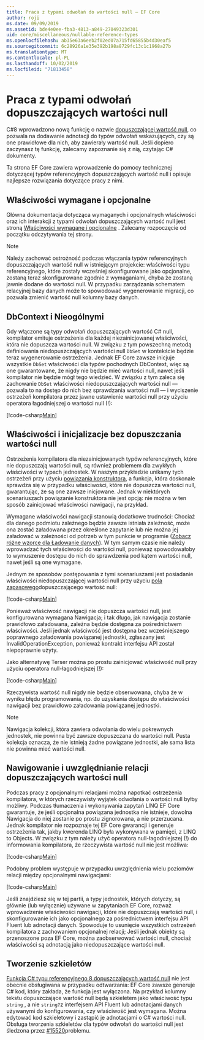 ```yaml
---
title: Praca z typami odwołań do wartości null — EF Core
author: roji
ms.date: 09/09/2019
ms.assetid: bde4e0ee-fba3-4813-a849-27049323d301
uid: core/miscellaneous/nullable-reference-types
ms.openlocfilehash: ab35e63a6eeb2f02ed07a715fd65855b4d30eaf5
ms.sourcegitcommit: 6c28926a1e35e392b198a8729fc13c1c1968a27b
ms.translationtype: MT
ms.contentlocale: pl-PL
ms.lasthandoff: 10/02/2019
ms.locfileid: "71813458"
---
```

# <a name="working-with-nullable-reference-types"></a>Praca z typami odwołań dopuszczających wartości null

C#8 wprowadzono nową funkcję o nazwie [dopuszczającej wartość null](/dotnet/csharp/tutorials/nullable-reference-types), co pozwala na dodawanie adnotacji do typów odwołań wskazujących, czy są one prawidłowe dla nich, aby zawierały wartość null. Jeśli dopiero zaczynasz tę funkcję, zalecamy zapoznanie się z nią, czytając C# dokumenty.

Ta strona EF Core zawiera wprowadzenie do pomocy technicznej dotyczącej typów referencyjnych dopuszczających wartość null i opisuje najlepsze rozwiązania dotyczące pracy z nimi.

## <a name="required-and-optional-properties"></a>Właściwości wymagane i opcjonalne

Główna dokumentacja dotycząca wymaganych i opcjonalnych właściwości oraz ich interakcji z typami odwołań dopuszczających wartość null jest stroną [Właściwości wymagane i opcjonalne](xref:core/modeling/required-optional) . Zalecamy rozpoczęcie od początku odczytywania tej strony.

> [!NOTE]
> Należy zachować ostrożność podczas włączania typów referencyjnych dopuszczających wartość null w istniejącym projekcie: właściwości typu referencyjnego, które zostały wcześniej skonfigurowane jako opcjonalne, zostaną teraz skonfigurowane zgodnie z wymaganiami, chyba że zostaną jawnie dodane do wartości null. W przypadku zarządzania schematem relacyjnej bazy danych może to spowodować wygenerowanie migracji, co pozwala zmienić wartość null kolumny bazy danych.

## <a name="dbcontext-and-dbset"></a>DbContext i Nieogólnymi

Gdy włączone są typy odwołań dopuszczających wartość C# null, kompilator emituje ostrzeżenia dla każdej niezainicjowanej właściwości, która nie dopuszcza wartości null. W związku z tym powszechną metodą definiowania niedopuszczających wartości null `DbSet` w kontekście będzie teraz wygenerowanie ostrzeżenia. Jednak EF Core zawsze inicjuje wszystkie `DbSet` właściwości dla typów pochodnych DbContext, więc są one gwarantowane, że nigdy nie będzie mieć wartości null, nawet jeśli kompilator nie będzie mógł tego wiedzieć. W związku z tym zaleca się zachowanie `DbSet` właściwości niedopuszczających wartości null — pozwala to na dostęp do nich bez sprawdzania wartości null — i wyciszenie ostrzeżeń kompilatora przez jawne ustawienie wartości null przy użyciu operatora łagodniejszej o wartości null (!):

[!code-csharp[Main](../../../samples/core/Miscellaneous/NullableReferenceTypes/NullableReferenceTypesContext.cs?name=Context&highlight=3-4)]

## <a name="non-nullable-properties-and-initialization"></a>Właściwości i inicjalizacje bez dopuszczania wartości null

Ostrzeżenia kompilatora dla niezainicjowanych typów referencyjnych, które nie dopuszczają wartości null, są również problemem dla zwykłych właściwości w typach jednostek. W naszym przykładzie unikamy tych ostrzeżeń przy użyciu [powiązania konstruktora](xref:core/modeling/constructors), a funkcja, która doskonale sprawdza się w przypadku właściwości, które nie dopuszcza wartości null, gwarantując, że są one zawsze inicjowane. Jednak w niektórych scenariuszach powiązanie konstruktora nie jest opcją: nie można w ten sposób zainicjować właściwości nawigacji, na przykład.

Wymagane właściwości nawigacji stanowią dodatkowe trudności: Chociaż dla danego podmiotu zależnego będzie zawsze istniała zależność, może ona zostać załadowana przez określone zapytanie lub nie można jej załadować w zależności od potrzeb w tym punkcie w programie ([Zobacz różne wzorce dla Ładowanie danych](xref:core/querying/related-data)). W tym samym czasie nie należy wprowadzać tych właściwości do wartości null, ponieważ spowodowałoby to wymuszenie dostępu do nich do sprawdzenia pod kątem wartości null, nawet jeśli są one wymagane.

Jednym ze sposobów postępowania z tymi scenariuszami jest posiadanie właściwości niedopuszczającej wartości null przy użyciu [pola zapasowego](xref:core/modeling/backing-field)dopuszczającego wartość null:

[!code-csharp[Main](../../../samples/core/Miscellaneous/NullableReferenceTypes/Order.cs?range=12-17)]

Ponieważ właściwość nawigacji nie dopuszcza wartości null, jest konfigurowana wymagana Nawigacja; i tak długo, jak nawigacja zostanie prawidłowo załadowana, zależna będzie dostępna za pośrednictwem właściwości. Jeśli jednak właściwość jest dostępna bez wcześniejszego poprawnego załadowania powiązanej jednostki, zgłaszany jest InvalidOperationException, ponieważ kontrakt interfejsu API został niepoprawnie użyty.

Jako alternatywę Terser można po prostu zainicjować właściwość null przy użyciu operatora null-łagodniejszej (!):

[!code-csharp[Main](../../../samples/core/Miscellaneous/NullableReferenceTypes/Order.cs?range=19)]

Rzeczywista wartość null nigdy nie będzie obserwowana, chyba że w wyniku błędu programowania, np. do uzyskania dostępu do właściwości nawigacji bez prawidłowo załadowania powiązanej jednostki.

> [!NOTE]
> Nawigacja kolekcji, która zawiera odwołania do wielu pokrewnych jednostek, nie powinna być zawsze dopuszczana do wartości null. Pusta kolekcja oznacza, że nie istnieją żadne powiązane jednostki, ale sama lista nie powinna mieć wartości null.

## <a name="navigating-and-including-nullable-relationships"></a>Nawigowanie i uwzględnianie relacji dopuszczających wartości null

Podczas pracy z opcjonalnymi relacjami można napotkać ostrzeżenia kompilatora, w których rzeczywisty wyjątek odwołania o wartości null byłby możliwy. Podczas tłumaczenia i wykonywania zapytań LINQ EF Core gwarantuje, że jeśli opcjonalna powiązana jednostka nie istnieje, dowolna Nawigacja do niej zostanie po prostu zignorowana, a nie przerzucana. Jednak kompilator nie rozpoznaje tej EF Core gwarancji i generuje ostrzeżenia tak, jakby kwerenda LINQ była wykonywana w pamięci, z LINQ to Objects. W związku z tym należy użyć operatora null-łagodniejszej (!) do informowania kompilatora, że rzeczywista wartość null nie jest możliwa:

[!code-csharp[Main](../../../samples/core/Miscellaneous/NullableReferenceTypes/Program.cs?range=46)]

Podobny problem występuje w przypadku uwzględnienia wielu poziomów relacji między opcjonalnymi nawigacjami:

[!code-csharp[Main](../../../samples/core/Miscellaneous/NullableReferenceTypes/Program.cs?range=36-39&highlight=2)]

Jeśli znajdziesz się w tej partii, a typy jednostek, których dotyczy, są głównie (lub wyłącznie) używane w zapytaniach EF Core, rozważ wprowadzenie właściwości nawigacji, które nie dopuszczają wartości null, i skonfigurowanie ich jako opcjonalnego za pośrednictwem interfejsu API Fluent lub adnotacji danych. Spowoduje to usunięcie wszystkich ostrzeżeń kompilatora z zachowaniem opcjonalnej relacji; Jeśli jednak obiekty są przenoszone poza EF Core, można zaobserwować wartości null, chociaż właściwości są adnotacją jako niedopuszczające wartości null.

## <a name="scaffolding"></a>Tworzenie szkieletów

[Funkcja C# typu referencyjnego 8 dopuszczających wartość null](/dotnet/csharp/tutorials/nullable-reference-types) nie jest obecnie obsługiwana w przypadku odtwarzania: EF Core zawsze generuje C# kod, który zakłada, że funkcja jest wyłączona. Na przykład kolumny tekstu dopuszczające wartość null będą szkieletem jako właściwość typu `string` , a nie `string?`z interfejsem API Fluent lub adnotacjami danych używanymi do konfigurowania, czy właściwość jest wymagana. Można edytować kod szkieletowy i zastąpić je adnotacjami o C# wartości null. Obsługa tworzenia szkieletów dla typów odwołań do wartości null jest śledzona przez [#15520](https://github.com/aspnet/EntityFrameworkCore/issues/15520)problemu.

